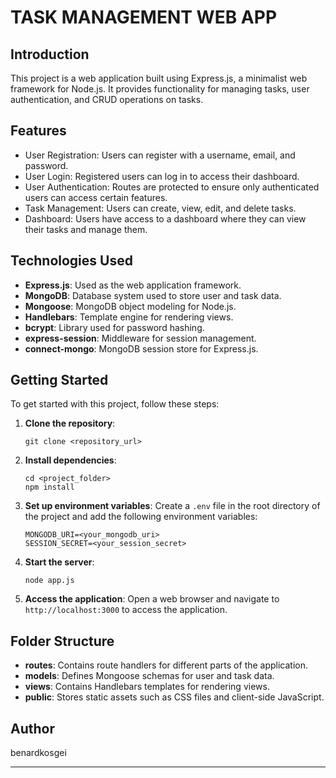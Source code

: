 # TASK MANAGEMENT WEB APP
## Introduction
This project is a web application built using Express.js, a minimalist web framework for Node.js. It provides functionality for managing tasks, user authentication, and CRUD operations on tasks.

## Features
- User Registration: Users can register with a username, email, and password.
- User Login: Registered users can log in to access their dashboard.
- User Authentication: Routes are protected to ensure only authenticated users can access certain features.
- Task Management: Users can create, view, edit, and delete tasks.
- Dashboard: Users have access to a dashboard where they can view their tasks and manage them.

## Technologies Used
- **Express.js**: Used as the web application framework.
- **MongoDB**: Database system used to store user and task data.
- **Mongoose**: MongoDB object modeling for Node.js.
- **Handlebars**: Template engine for rendering views.
- **bcrypt**: Library used for password hashing.
- **express-session**: Middleware for session management.
- **connect-mongo**: MongoDB session store for Express.js.

## Getting Started
To get started with this project, follow these steps:

1. **Clone the repository**:
   ```
   git clone <repository_url>
   ```

2. **Install dependencies**:
   ```
   cd <project_folder>
   npm install
   ```

3. **Set up environment variables**:
   Create a `.env` file in the root directory of the project and add the following environment variables:
   ```
   MONGODB_URI=<your_mongodb_uri>
   SESSION_SECRET=<your_session_secret>
   ```

4. **Start the server**:
   ```
   node app.js
   ```

5. **Access the application**:
   Open a web browser and navigate to `http://localhost:3000` to access the application.

## Folder Structure
- **routes**: Contains route handlers for different parts of the application.
- **models**: Defines Mongoose schemas for user and task data.
- **views**: Contains Handlebars templates for rendering views.
- **public**: Stores static assets such as CSS files and client-side JavaScript.

## Author
benardkosgei

---
 
